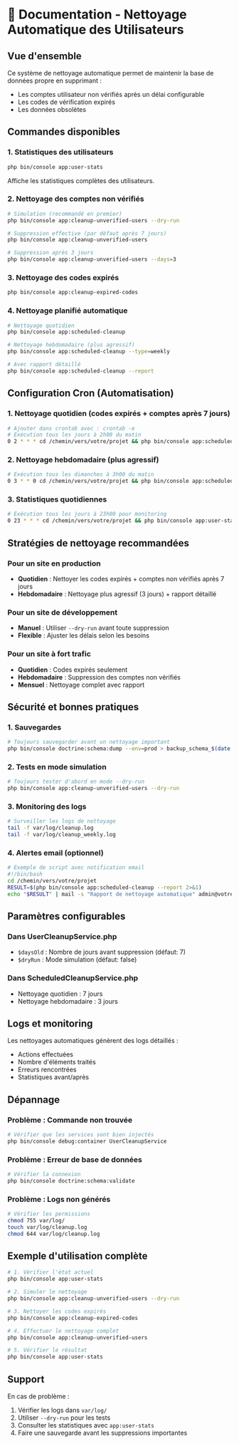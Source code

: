 # 🧹 Documentation - Nettoyage Automatique des Utilisateurs

## Vue d'ensemble

Ce système de nettoyage automatique permet de maintenir la base de données propre en supprimant :
- Les comptes utilisateur non vérifiés après un délai configurable
- Les codes de vérification expirés
- Les données obsolètes

## Commandes disponibles

### 1. Statistiques des utilisateurs
```bash
php bin/console app:user-stats
```
Affiche les statistiques complètes des utilisateurs.

### 2. Nettoyage des comptes non vérifiés
```bash
# Simulation (recommandé en premier)
php bin/console app:cleanup-unverified-users --dry-run

# Suppression effective (par défaut après 7 jours)
php bin/console app:cleanup-unverified-users

# Suppression après 3 jours
php bin/console app:cleanup-unverified-users --days=3
```

### 3. Nettoyage des codes expirés
```bash
php bin/console app:cleanup-expired-codes
```

### 4. Nettoyage planifié automatique
```bash
# Nettoyage quotidien
php bin/console app:scheduled-cleanup

# Nettoyage hebdomadaire (plus agressif)
php bin/console app:scheduled-cleanup --type=weekly

# Avec rapport détaillé
php bin/console app:scheduled-cleanup --report
```

## Configuration Cron (Automatisation)

### 1. Nettoyage quotidien (codes expirés + comptes après 7 jours)
```bash
# Ajouter dans crontab avec : crontab -e
# Exécution tous les jours à 2h00 du matin
0 2 * * * cd /chemin/vers/votre/projet && php bin/console app:scheduled-cleanup >> var/log/cleanup.log 2>&1
```

### 2. Nettoyage hebdomadaire (plus agressif)
```bash
# Exécution tous les dimanches à 3h00 du matin
0 3 * * 0 cd /chemin/vers/votre/projet && php bin/console app:scheduled-cleanup --type=weekly --report >> var/log/cleanup_weekly.log 2>&1
```

### 3. Statistiques quotidiennes
```bash
# Exécution tous les jours à 23h00 pour monitoring
0 23 * * * cd /chemin/vers/votre/projet && php bin/console app:user-stats >> var/log/user_stats.log 2>&1
```

## Stratégies de nettoyage recommandées

### Pour un site en production
- **Quotidien** : Nettoyer les codes expirés + comptes non vérifiés après 7 jours
- **Hebdomadaire** : Nettoyage plus agressif (3 jours) + rapport détaillé

### Pour un site de développement
- **Manuel** : Utiliser `--dry-run` avant toute suppression
- **Flexible** : Ajuster les délais selon les besoins

### Pour un site à fort trafic
- **Quotidien** : Codes expirés seulement
- **Hebdomadaire** : Suppression des comptes non vérifiés
- **Mensuel** : Nettoyage complet avec rapport

## Sécurité et bonnes pratiques

### 1. Sauvegardes
```bash
# Toujours sauvegarder avant un nettoyage important
php bin/console doctrine:schema:dump --env=prod > backup_schema_$(date +%Y%m%d).sql
```

### 2. Tests en mode simulation
```bash
# Toujours tester d'abord en mode --dry-run
php bin/console app:cleanup-unverified-users --dry-run
```

### 3. Monitoring des logs
```bash
# Surveiller les logs de nettoyage
tail -f var/log/cleanup.log
tail -f var/log/cleanup_weekly.log
```

### 4. Alertes email (optionnel)
```bash
# Exemple de script avec notification email
#!/bin/bash
cd /chemin/vers/votre/projet
RESULT=$(php bin/console app:scheduled-cleanup --report 2>&1)
echo "$RESULT" | mail -s "Rapport de nettoyage automatique" admin@votre-site.com
```

## Paramètres configurables

### Dans UserCleanupService.php
- `$daysOld` : Nombre de jours avant suppression (défaut: 7)
- `$dryRun` : Mode simulation (défaut: false)

### Dans ScheduledCleanupService.php
- Nettoyage quotidien : 7 jours
- Nettoyage hebdomadaire : 3 jours

## Logs et monitoring

Les nettoyages automatiques génèrent des logs détaillés :
- Actions effectuées
- Nombre d'éléments traités
- Erreurs rencontrées
- Statistiques avant/après

## Dépannage

### Problème : Commande non trouvée
```bash
# Vérifier que les services sont bien injectés
php bin/console debug:container UserCleanupService
```

### Problème : Erreur de base de données
```bash
# Vérifier la connexion
php bin/console doctrine:schema:validate
```

### Problème : Logs non générés
```bash
# Vérifier les permissions
chmod 755 var/log/
touch var/log/cleanup.log
chmod 644 var/log/cleanup.log
```

## Exemple d'utilisation complète

```bash
# 1. Vérifier l'état actuel
php bin/console app:user-stats

# 2. Simuler le nettoyage
php bin/console app:cleanup-unverified-users --dry-run

# 3. Nettoyer les codes expirés
php bin/console app:cleanup-expired-codes

# 4. Effectuer le nettoyage complet
php bin/console app:cleanup-unverified-users

# 5. Vérifier le résultat
php bin/console app:user-stats
```

## Support

En cas de problème :
1. Vérifier les logs dans `var/log/`
2. Utiliser `--dry-run` pour les tests
3. Consulter les statistiques avec `app:user-stats`
4. Faire une sauvegarde avant les suppressions importantes
